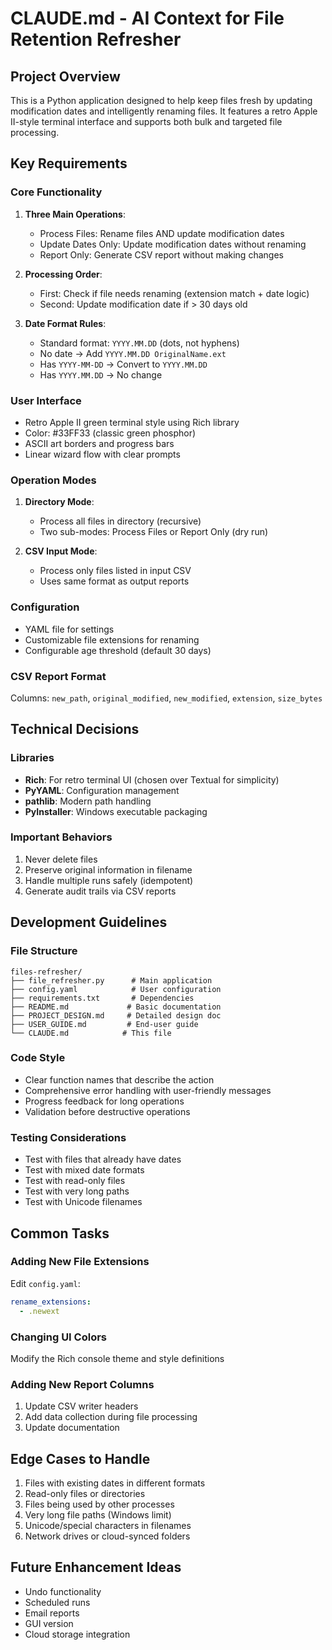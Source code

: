 # CLAUDE.md - AI Context for File Retention Refresher

## Project Overview
This is a Python application designed to help keep files fresh by updating modification dates and intelligently renaming files. It features a retro Apple II-style terminal interface and supports both bulk and targeted file processing.

## Key Requirements

### Core Functionality
1. **Three Main Operations**:
   - Process Files: Rename files AND update modification dates
   - Update Dates Only: Update modification dates without renaming
   - Report Only: Generate CSV report without making changes

2. **Processing Order**:
   - First: Check if file needs renaming (extension match + date logic)
   - Second: Update modification date if > 30 days old

3. **Date Format Rules**:
   - Standard format: `YYYY.MM.DD` (dots, not hyphens)
   - No date → Add `YYYY.MM.DD OriginalName.ext`
   - Has `YYYY-MM-DD` → Convert to `YYYY.MM.DD`
   - Has `YYYY.MM.DD` → No change

### User Interface
- Retro Apple II green terminal style using Rich library
- Color: #33FF33 (classic green phosphor)
- ASCII art borders and progress bars
- Linear wizard flow with clear prompts

### Operation Modes
1. **Directory Mode**:
   - Process all files in directory (recursive)
   - Two sub-modes: Process Files or Report Only (dry run)

2. **CSV Input Mode**:
   - Process only files listed in input CSV
   - Uses same format as output reports

### Configuration
- YAML file for settings
- Customizable file extensions for renaming
- Configurable age threshold (default 30 days)

### CSV Report Format
Columns: `new_path`, `original_modified`, `new_modified`, `extension`, `size_bytes`

## Technical Decisions

### Libraries
- **Rich**: For retro terminal UI (chosen over Textual for simplicity)
- **PyYAML**: Configuration management
- **pathlib**: Modern path handling
- **PyInstaller**: Windows executable packaging

### Important Behaviors
1. Never delete files
2. Preserve original information in filename
3. Handle multiple runs safely (idempotent)
4. Generate audit trails via CSV reports

## Development Guidelines

### File Structure
```
files-refresher/
├── file_refresher.py      # Main application
├── config.yaml            # User configuration
├── requirements.txt       # Dependencies
├── README.md             # Basic documentation
├── PROJECT_DESIGN.md     # Detailed design doc
├── USER_GUIDE.md         # End-user guide
└── CLAUDE.md            # This file
```

### Code Style
- Clear function names that describe the action
- Comprehensive error handling with user-friendly messages
- Progress feedback for long operations
- Validation before destructive operations

### Testing Considerations
- Test with files that already have dates
- Test with mixed date formats
- Test with read-only files
- Test with very long paths
- Test with Unicode filenames

## Common Tasks

### Adding New File Extensions
Edit `config.yaml`:
```yaml
rename_extensions:
  - .newext
```

### Changing UI Colors
Modify the Rich console theme and style definitions

### Adding New Report Columns
1. Update CSV writer headers
2. Add data collection during file processing
3. Update documentation

## Edge Cases to Handle
1. Files with existing dates in different formats
2. Read-only files or directories
3. Files being used by other processes
4. Very long file paths (Windows limit)
5. Unicode/special characters in filenames
6. Network drives or cloud-synced folders

## Future Enhancement Ideas
- Undo functionality
- Scheduled runs
- Email reports
- GUI version
- Cloud storage integration